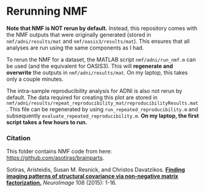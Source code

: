 # Rerunning NMF

**Note that NMF is NOT rerun by default.**  Instead, this repository comes with the NMF outputs that were originally generated (stored in `nmf/adni/results/mat` and `nmf/oasis3/results/mat`).  This ensures that all analyses are run using the same components as I had.

To rerun the NMF for a dataset, the MATLAB script `nmf/adni/run_nmf.m` can be used (and the equivalent for OASIS3).  This will **regenerate and overwrite** the outputs in `nmf/adni/results/mat`.  On my laptop, this takes only a couple minutes.

The intra-sample reproducibility analysis for ADNI is also not rerun by default.  The data required for creating this plot are stored in `nmf/adni/results/repeat_reproducibility_mat/reproducibilityResults.mat`.  This file can be regenerated by using `run_repeated_reproducibility.m` and subsequently `evaluate_repeated_reproducibility.m`.  **On my laptop, the first script takes a few hours to run.** 

### Citation

This folder contains NMF code from here: https://github.com/asotiras/brainparts.  

Sotiras, Aristeidis, Susan M. Resnick, and Christos Davatzikos. **[Finding imaging patterns of structural covariance via non-negative matrix factorization.](https://www.ncbi.nlm.nih.gov/pmc/articles/PMC4357179/)** *NeuroImage* 108 (2015): 1-16.
